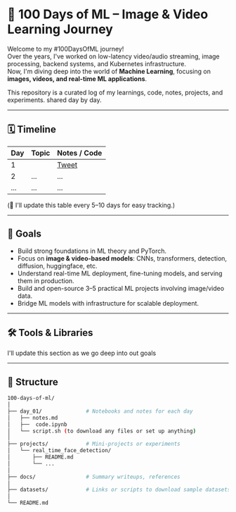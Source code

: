 # 🧠 100 Days of ML – Image & Video Learning Journey

Welcome to my #100DaysOfML journey!  
Over the years, I've worked on low-latency video/audio streaming, image processing, backend systems, and Kubernetes infrastructure.  
Now, I'm diving deep into the world of **Machine Learning**, focusing on **images, videos, and real-time ML applications**.

This repository is a curated log of my learnings, code, notes, projects, and experiments. shared day by day.

---

## 🗓️ Timeline

| Day | Topic | Notes / Code |
|-----|-------|--------------|
| 1   | <topic> | [Tweet](link) |
| 2   | ... | ... |
| ... | ... | ... |

(📌 I'll update this table every 5–10 days for easy tracking.)

---

## 🧭 Goals

- Build strong foundations in ML theory and PyTorch.
- Focus on **image & video-based models**: CNNs, transformers, detection, diffusion, huggingface, etc.
- Understand real-time ML deployment, fine-tuning models, and serving them in production.
- Build and open-source 3–5 practical ML projects involving image/video data.
- Bridge ML models with infrastructure for scalable deployment.

---

## 🛠️ Tools & Libraries
I'll update this section as we go deep into out goals

---

## 📂 Structure

```bash
100-days-of-ml/
│
├── day_01/              # Notebooks and notes for each day
│   ├── notes.md
│   ├──  code.ipynb
│   └── script.sh (to download any files or set up anything)
│
├── projects/            # Mini-projects or experiments
│   └── real_time_face_detection/
│       ├── README.md
│       └── ...
│
├── docs/                # Summary writeups, references
│
├── datasets/            # Links or scripts to download sample datasets
│
└── README.md
